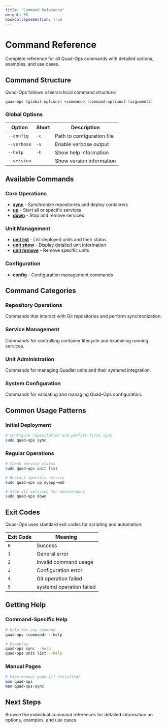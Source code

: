 ```yaml
---
title: "Command Reference"
weight: 50
bookCollapseSection: true
---
```


# Command Reference

Complete reference for all Quad-Ops commands with detailed options, examples, and use cases.

## Command Structure

Quad-Ops follows a hierarchical command structure:

```
quad-ops [global-options] <command> [command-options] [arguments]
```

### Global Options

| Option | Short | Description |
|--------|-------|-------------|
| `--config` | `-c` | Path to configuration file |
| `--verbose` | `-v` | Enable verbose output |
| `--help` | `-h` | Show help information |
| `--version` | | Show version information |

## Available Commands

### Core Operations
- **[sync](sync)** - Synchronize repositories and deploy containers
- **[up](up)** - Start all or specific services
- **[down](down)** - Stop and remove services

### Unit Management
- **[unit list](unit-list)** - List deployed units and their status
- **[unit show](unit-show)** - Display detailed unit information
- **[unit remove](unit-remove)** - Remove specific units

### Configuration
- **[config](config)** - Configuration management commands

## Command Categories

### Repository Operations
Commands that interact with Git repositories and perform synchronization.

### Service Management
Commands for controlling container lifecycle and examining running services.

### Unit Administration
Commands for managing Quadlet units and their systemd integration.

### System Configuration
Commands for validating and managing Quad-Ops configuration.

## Common Usage Patterns

### Initial Deployment
```bash
# Configure repositories and perform first sync
sudo quad-ops sync
```

### Regular Operations
```bash
# Check service status
sudo quad-ops unit list

# Restart specific service
sudo quad-ops up myapp-web

# Stop all services for maintenance
sudo quad-ops down
```

## Exit Codes

Quad-Ops uses standard exit codes for scripting and automation:

| Exit Code | Meaning |
|-----------|---------|
| `0` | Success |
| `1` | General error |
| `2` | Invalid command usage |
| `3` | Configuration error |
| `4` | Git operation failed |
| `5` | systemd operation failed |

## Getting Help

### Command-Specific Help
```bash
# Help for any command
quad-ops <command> --help

# Examples
quad-ops sync --help
quad-ops unit list --help
```

### Manual Pages
```bash
# View manual page (if installed)
man quad-ops
man quad-ops-sync
```

## Next Steps

Browse the individual command references for detailed information on options, examples, and use cases.